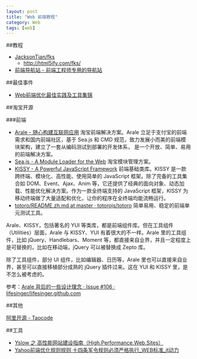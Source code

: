 ```yaml
---
layout: post
title: "Web 前端教程"
category: Web
tags: [web]
--- 
```

##教程

- [JacksonTian/fks](https://github.com/JacksonTian/fks)
    + http://html5ify.com/fks/
- [前端导航站 - 前端工程师专用的导航站](http://123.jser.us/)

##最佳事件

- [Web前端优化最佳实践及工具集锦](http://www.csdn.net/article/2013-09-23/2817020-web-performance-optimization)

##淘宝开源

###前端

- [Arale - 随心构建互联网应用](http://aralejs.org/) 淘宝前端解决方案。Arale 立足于支付宝的前端需求和国内前端社区，基于 Sea.js 和 CMD 规范，致力发展小而美的前端模块架构，建立了一套从编码测试到部署的开发体系， 是一个开放、简单、易用的前端解决方案。
- [Sea.js - A Module Loader for the Web](http://seajs.org/docs/) 淘宝模块管理方案。
- [KISSY - A Powerful JavaScript Framework](http://docs.kissyui.com/) 前端基础类库。KISSY   是一款跨终端、模块化、高性能、使用简单的 JavaScript 框架。除了完备的工具集合如 DOM、Event、Ajax、Anim 等，它还提供了经典的面向对象、动态加载、性能优化解决方案。作为一款全终端支持的 JavaScript 框架，KISSY 为移动终端做了大量适配和优化，让你的程序在全终端均能流畅运行。
- [totoro/README.zh.md at master · totorojs/totoro](https://github.com/totorojs/totoro/blob/master/README.zh.md) 简单易用、稳定的前端单元测试工具。

Arale、KISSY，包括著名的 YUI 等类库，都是前端组件库。但在工具组件（Utilities）层面，Arale 与 KISSY、YUI 有着很大的不一样。Arale 里的工具组件，比如 jQuery、Handlebars、Moment 等，都直接来自业界，并且一定程度上是可替换的，比如在移动端，jQuery 可以被替换成 Zepto 库。

除了工具组件，部分 UI 组件，比如编辑器、日历等，Arale 里也可以直接来自业界，甚至可以直接移植部分成熟的 jQuery 插件过来。这在 YUI 和 KISSY 里，是不怎么被考虑的。

参考：[Arale 背后的一些设计理念 · Issue #106 · lifesinger/lifesinger.github.com](https://github.com/lifesinger/lifesinger.github.com/issues/106)

##其他

[阿里开源 - Taocode](http://code.taobao.org/opensources/)

##工具

- [Yslow 之 高性能网站建设指南（High.Performance.Web.Sites）](http://julying.com/blog/high-performance-web-siteso-reilly/)
- [Yahoo前端优化规则规则 十四条军令规则必须严格执行_WEB标准_it动力](http://www.itokit.com/2012/0704/74572.html)










